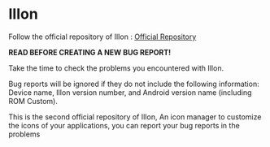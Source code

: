 # IlIon

Follow the official repository of IlIon :
[Official Repository](http://www.phonandroid.com/forum/ilion-un-icone-pack-t168896.html)

**READ BEFORE CREATING A NEW BUG REPORT!**

Take the time to check the problems you encountered with IlIon.

Bug reports will be ignored if they do not include the following information: Device name, IlIon version number, and Android version name (including ROM Custom).

This is the second official repository of IlIon, An icon manager to customize the icons of your applications, you can report your bug reports in the problems